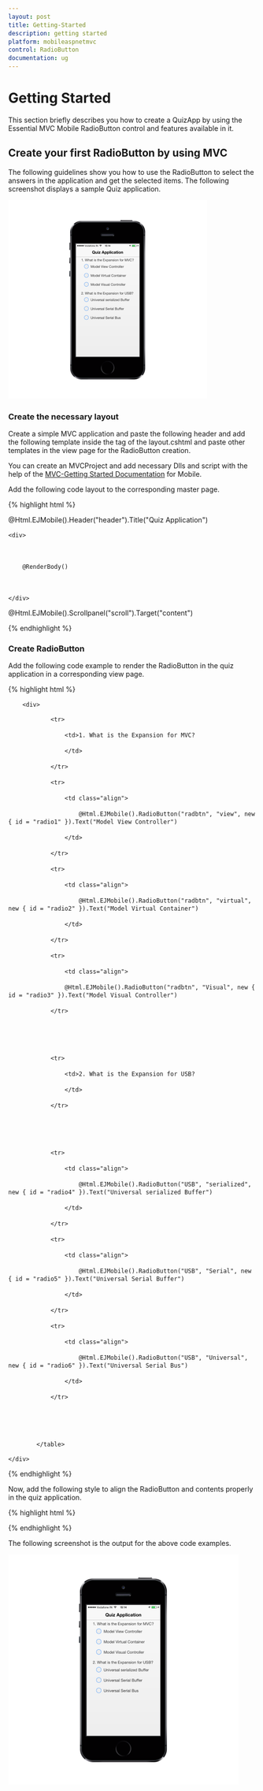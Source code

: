 ```yaml
---
layout: post
title: Getting-Started
description: getting started
platform: mobileaspnetmvc
control: RadioButton
documentation: ug
---
```


# Getting Started

This section briefly describes you how to create a QuizApp by using the Essential MVC Mobile RadioButton control and features available in it.

## Create your first RadioButton by using MVC

The following guidelines show you how to use the RadioButton to select the answers in the application and get the selected items. The following screenshot displays a sample Quiz application.

![](Getting-Started_images/Getting-Started_img1.png)




### Create the necessary layout

Create a simple MVC application and paste the following header and add the following template inside the <body> tag of the layout.cshtml and paste other templates in the view page for the RadioButton creation.

You can create an MVCProject and add necessary Dlls and script with the help of the [MVC-Getting Started Documentation](http://docs.syncfusion.com/js/) for Mobile.

Add the following code layout to the corresponding master page.

{% highlight html %}

@Html.EJMobile().Header("header").Title("Quiz Application")



<div id="content">



    <div>



        @RenderBody()



    </div>



</div>



@Html.EJMobile().Scrollpanel("scroll").Target("content")



{% endhighlight %}



### Create RadioButton

Add the following code example to render the RadioButton in the quiz application in a corresponding view page.

{% highlight html  %}

<!--RadioButton content-->

<div id="content">

        <div>



  <table border="0" cellpadding="5">

                <tr>

                    <td>1. What is the Expansion for MVC?

                    </td>

                </tr>

                <tr>

                    <td class="align">

                        @Html.EJMobile().RadioButton("radbtn", "view", new { id = "radio1" }).Text("Model View Controller")

                    </td>

                </tr>

                <tr>

                    <td class="align">

                        @Html.EJMobile().RadioButton("radbtn", "virtual", new { id = "radio2" }).Text("Model Virtual Container")

                    </td>

                </tr>

                <tr>

                    <td class="align">

                    @Html.EJMobile().RadioButton("radbtn", "Visual", new { id = "radio3" }).Text("Model Visual Controller")

                </tr>





                <tr>

                    <td>2. What is the Expansion for USB?

                    </td>

                </tr>





                <tr>

                    <td class="align">

                        @Html.EJMobile().RadioButton("USB", "serialized", new { id = "radio4" }).Text("Universal serialized Buffer")

                    </td>

                </tr>

                <tr>

                    <td class="align">

                        @Html.EJMobile().RadioButton("USB", "Serial", new { id = "radio5" }).Text("Universal Serial Buffer")

                    </td>

                </tr>

                <tr>

                    <td class="align">

                        @Html.EJMobile().RadioButton("USB", "Universal", new { id = "radio6" }).Text("Universal Serial Bus")

                    </td>

                </tr>





            </table>

   </div>

    </div>



{% endhighlight %}



Now, add the following style to align the RadioButton and contents properly in the quiz application.

{% highlight html  %}

<style>

        td {

            padding: 5px;

        }



            td.align {

                padding-left: 20px;

            }

    </style>



{% endhighlight %}



The following screenshot is the output for the above code examples.

![](Getting-Started_images/Getting-Started_img2.png)





